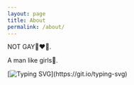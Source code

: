 ```yaml
---
layout: page
title: About
permalink: /about/
---
```


NOT GAY👨‍❤️‍👨.

A man like girls🫡.

[![Typing SVG](https://readme-typing-svg.demolab.com?font=Rubik+Bubbles&size=40&pause=1000&color=F71D4F&center=true&random=false&width=800&height=80&lines=I+AM+A+FUCKING+FORTRAN+SLAYER!!!)](https://git.io/typing-svg)
